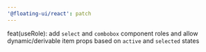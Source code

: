 ```yaml
---
'@floating-ui/react': patch
---
```


feat(useRole): add `select` and `combobox` component roles and allow
dynamic/derivable item props based on `active` and `selected` states

